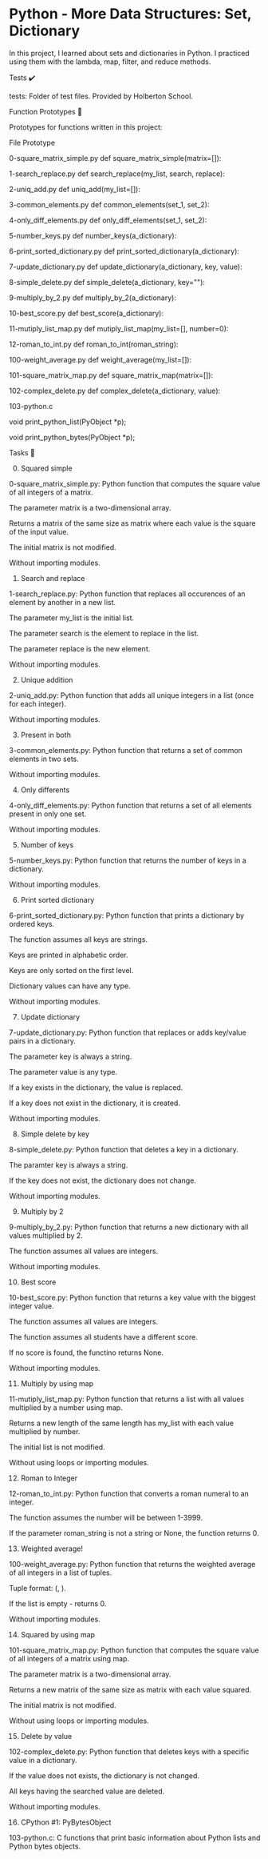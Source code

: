 
# Python - More Data Structures: Set, Dictionary

In this project, I learned about sets and dictionaries in Python. I practiced using them with the lambda, map, filter, and reduce methods.



Tests ✔️

tests: Folder of test files. Provided by Holberton School.

Function Prototypes 💾

Prototypes for functions written in this project:



File	Prototype

0-square_matrix_simple.py	def square_matrix_simple(matrix=[]):

1-search_replace.py	def search_replace(my_list, search, replace):

2-uniq_add.py	def uniq_add(my_list=[]):

3-common_elements.py	def common_elements(set_1, set_2):

4-only_diff_elements.py	def only_diff_elements(set_1, set_2):

5-number_keys.py	def number_keys(a_dictionary):

6-print_sorted_dictionary.py	def print_sorted_dictionary(a_dictionary):

7-update_dictionary.py	def update_dictionary(a_dictionary, key, value):

8-simple_delete.py	def simple_delete(a_dictionary, key=""):

9-multiply_by_2.py	def multiply_by_2(a_dictionary):

10-best_score.py	def best_score(a_dictionary):

11-mutiply_list_map.py	def mutiply_list_map(my_list=[], number=0):

12-roman_to_int.py	def roman_to_int(roman_string):

100-weight_average.py	def weight_average(my_list=[]):

101-square_matrix_map.py	def square_matrix_map(matrix=[]):

102-complex_delete.py	def complex_delete(a_dictionary, value):

103-python.c	

void print_python_list(PyObject *p);

void print_python_bytes(PyObject *p);

Tasks 📃

0. Squared simple



0-square_matrix_simple.py: Python function that computes the square value of all integers of a matrix.

The parameter matrix is a two-dimensional array.

Returns a matrix of the same size as matrix where each value is the square of the input value.

The initial matrix is not modified.

Without importing modules.

1. Search and replace



1-search_replace.py: Python function that replaces all occurences of an element by another in a new list.

The parameter my_list is the initial list.

The parameter search is the element to replace in the list.

The parameter replace is the new element.

Without importing modules.

2. Unique addition



2-uniq_add.py: Python function that adds all unique integers in a list (once for each integer).

Without importing modules.

3. Present in both



3-common_elements.py: Python function that returns a set of common elements in two sets.

Without importing modules.

4. Only differents



4-only_diff_elements.py: Python function that returns a set of all elements present in only one set.

Without importing modules.

5. Number of keys



5-number_keys.py: Python function that returns the number of keys in a dictionary.

Without importing modules.

6. Print sorted dictionary



6-print_sorted_dictionary.py: Python function that prints a dictionary by ordered keys.

The function assumes all keys are strings.

Keys are printed in alphabetic order.

Keys are only sorted on the first level.

Dictionary values can have any type.

Without importing modules.

7. Update dictionary



7-update_dictionary.py: Python function that replaces or adds key/value pairs in a dictionary.

The parameter key is always a string.

The parameter value is any type.

If a key exists in the dictionary, the value is replaced.

If a key does not exist in the dictionary, it is created.

Without importing modules.

8. Simple delete by key



8-simple_delete.py: Python function that deletes a key in a dictionary.

The paramter key is always a string.

If the key does not exist, the dictionary does not change.

Without importing modules.

9. Multiply by 2



9-multiply_by_2.py: Python function that returns a new dictionary with all values multiplied by 2.

The function assumes all values are integers.

Without importing modules.

10. Best score



10-best_score.py: Python function that returns a key value with the biggest integer value.

The function assumes all values are integers.

The function assumes all students have a different score.

If no score is found, the functino returns None.

Without importing modules.

11. Multiply by using map



11-mutiply_list_map.py: Python function that returns a list with all values multiplied by a number using map.

Returns a new length of the same length has my_list with each value multiplied by number.

The initial list is not modified.

Without using loops or importing modules.

12. Roman to Integer



12-roman_to_int.py: Python function that converts a roman numeral to an integer.

The function assumes the number will be between 1-3999.

If the parameter roman_string is not a string or None, the function returns 0.

13. Weighted average!



100-weight_average.py: Python function that returns the weighted average of all integers in a list of tuples.

Tuple format: (<score>, <weight>).

If the list is empty - returns 0.

Without importing modules.

14. Squared by using map



101-square_matrix_map.py: Python function that computes the square value of all integers of a matrix using map.

The parameter matrix is a two-dimensional array.

Returns a new matrix of the same size as matrix with each value squared.

The initial matrix is not modified.

Without using loops or importing modules.

15. Delete by value



102-complex_delete.py: Python function that deletes keys with a specific value in a dictionary.

If the value does not exists, the dictionary is not changed.

All keys having the searched value are deleted.

Without importing modules.

16. CPython #1: PyBytesObject



103-python.c: C functions that print basic information about Python lists and Python bytes objects.
